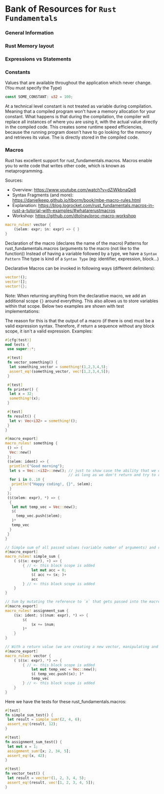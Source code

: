 # Bank of Resources for `Rust Fundamentals`

### General Information

### Rust Memory layout

### Expressions vs Statements

### Constants
Values that are available throughout the application which never change. (You must specify the Type)
```rust
const SOME_CONSTANT: u32 = 100;
```
At a technical level constant is not treated as variable during compilation.
Meaning that a compiled program won't have a memory allocation for your constant.
What happens is that during the compilation, the compiler will replace all instances of where you are using it, with the actual value directly in the compiled code.
This creates some runtime speed efficiencies, because the running program doesn't have to go looking for the memory and retrieves its value.
The is directly stored in the compiled code.

### Macros
Rust has excellent support for rust_fundamentals.macros. Macros enable you to write code that writes other code, which is known as metaprogramming.

Sources:
- Overview: https://www.youtube.com/watch?v=dZiWkbnaQe8
- Syntax Fragments (and more): https://danielkeep.github.io/tlborm/book/mbe-macro-rules.html
- Explanation: https://blog.logrocket.com/rust_fundamentals.macros-in-rust-a-tutorial-with-examples/#whatarerustmacros
- Workshop: https://github.com/dtolnay/proc-macro-workshop

```rust
macro_rules! vector {
    ($elem: expr; $n: expr) => { }
}
```
 Declaration of the macro (declares the name of the macro)
 Patterns for rust_fundamentals.macros (arguments to the macro (not like to the function))
 Instead of having a variable followed by a type, we have a `Syntax Pattern`
 The type is kind of a `Syntax Type` (eg: identifier, expression, block...)


Declarative Macros can be invoked in following ways (different delimiters):
```rust
vector!();
vector![];
vector!{};
```

Note: When returning anything from the declarative macro, we add an additional scope `{}` around everything.
This also allows us to store variables within that scope.
Below two examples are shown with test implementations:

The reason for this is that the output of a macro (if there is one) must be a valid expression syntax.
Therefore, if return a sequence without any block scope, it isn't a valid expression.
Examples:
```rust
#[cfg(test)]
mod tests {
 use super::*;

 #[test]
 fn vector_something() {
  let something_vector = something!(1,2,3,4,5);
  assert_eq!(something_vector, vec![1,2,3,4,5]);
 }

 #[test]
 fn printer() {
  let x = 32;
  something!(x);
 }

 #[test]
 fn result() {
  let v: Vec<i32> = something!();
 }
}

#[macro_export]
macro_rules! something {
 () => {
  Vec::new()
 };
 ($elem: ident) => {
  println!("Good morning");
  let s = Vec::<i32>::new(); // just to show case the ability that we can define variables without the block scope
                             // as long as we don't return and try to recieve any data from the macro
  for i in 0..10 {
   println!("Happy coding!, {}", $elem);
  }
 };
 ($($elem: expr), *) => {
  {
   let mut temp_vec = Vec::new();
   $(
     temp_vec.push($elem);
   )*
   temp_vec
  }
 }
}
```

```rust
// Simple sum of all passed values (variable number of arguments) and returning the result
#[macro_export]
macro_rules! simple_sum {
    ( $($x: expr), +) => {
        { // <- this block scope is added
            let mut acc = 0;
            $( acc += $x; )+
            acc
        } // <- this block scope is added
    }
}

// Sum by mutating the reference to `x` that gets passed into the macro (as mutable reference), & without a return value
#[macro_export]
macro_rules! assignment_sum {
    ($x: ident; $($num: expr), *) => {
        $(
            $x += $num;
        )*
    }
}

// With a return value (we are creating a new vector, manipulating and returning it)
#[macro_export]
macro_rules! vector {
    ( $($x: expr), *) => {
        { // <- this block scope is added
            let mut temp_vec = Vec::new();
            $( temp_vec.push($x); )*
            temp_vec
        } // <- this block scope is added
    }
}
```
Here we have the tests for these rust_fundamentals.macros: 
```rust
#[test]
fn simple_sum_test() {
 let result = simple_sum!(2, 4, 6);
 assert_eq!(result, 12);
}

#[test]
fn assignment_sum_test() {
 let mut x = 1;
 assignment_sum![x; 2, 34, 5];
 assert_eq!(x, 42);
}

#[test]
fn vector_test() {
 let result = vector!(1, 2, 3, 4, 5);
 assert_eq!(result, vec![1, 2, 3, 4, 5]);
}
```